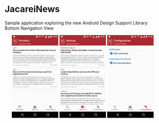 # JacareiNews
Sample application exploring the new Android Design Support Library: Bottom Navigation View


<p align="center">
  <img src="https://github.com/brsanthiago/JacareiNews/blob/master/capture/device-2017-01-06-174242.png" alt="Favoritos" width="150"/>
  <img src="https://github.com/brsanthiago/JacareiNews/blob/master/capture/device-2017-01-06-174200.png" alt="Notícias" width="150"/>
  <img src="https://github.com/brsanthiago/JacareiNews/blob/master/capture/device-2017-01-06-174344.png" alt="Configurações" width="150"/>

</p>
